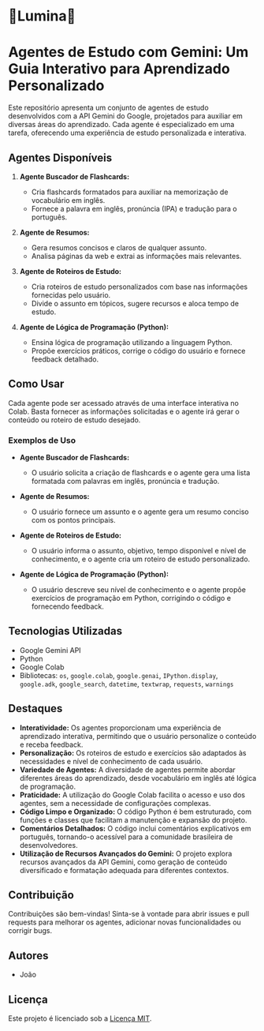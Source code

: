 # 🧠Lumina🧠
# Agentes de Estudo com Gemini: Um Guia Interativo para Aprendizado Personalizado

Este repositório apresenta um conjunto de agentes de estudo desenvolvidos com a API Gemini do Google, projetados para auxiliar em diversas áreas do aprendizado. Cada agente é especializado em uma tarefa, oferecendo uma experiência de estudo personalizada e interativa.

## Agentes Disponíveis

1.  **Agente Buscador de Flashcards:**

    * Cria flashcards formatados para auxiliar na memorização de vocabulário em inglês.
    * Fornece a palavra em inglês, pronúncia (IPA) e tradução para o português.

2.  **Agente de Resumos:**

    * Gera resumos concisos e claros de qualquer assunto.
    * Analisa páginas da web e extrai as informações mais relevantes.

3.  **Agente de Roteiros de Estudo:**

    * Cria roteiros de estudo personalizados com base nas informações fornecidas pelo usuário.
    * Divide o assunto em tópicos, sugere recursos e aloca tempo de estudo.

4.  **Agente de Lógica de Programação (Python):**

    * Ensina lógica de programação utilizando a linguagem Python.
    * Propõe exercícios práticos, corrige o código do usuário e fornece feedback detalhado.

## Como Usar

Cada agente pode ser acessado através de uma interface interativa no Colab. Basta fornecer as informações solicitadas e o agente irá gerar o conteúdo ou roteiro de estudo desejado.

### Exemplos de Uso

* **Agente Buscador de Flashcards:**

    * O usuário solicita a criação de flashcards e o agente gera uma lista formatada com palavras em inglês, pronúncia e tradução.

* **Agente de Resumos:**

    * O usuário fornece um assunto e o agente gera um resumo conciso com os pontos principais.

* **Agente de Roteiros de Estudo:**

    * O usuário informa o assunto, objetivo, tempo disponível e nível de conhecimento, e o agente cria um roteiro de estudo personalizado.

* **Agente de Lógica de Programação (Python):**

    * O usuário descreve seu nível de conhecimento e o agente propõe exercícios de programação em Python, corrigindo o código e fornecendo feedback.

## Tecnologias Utilizadas

* Google Gemini API
* Python
* Google Colab
* Bibliotecas: `os`, `google.colab`, `google.genai`, `IPython.display`, `google.adk`, `google_search`, `datetime`, `textwrap`, `requests`, `warnings`

## Destaques

* **Interatividade:** Os agentes proporcionam uma experiência de aprendizado interativa, permitindo que o usuário personalize o conteúdo e receba feedback.
* **Personalização:** Os roteiros de estudo e exercícios são adaptados às necessidades e nível de conhecimento de cada usuário.
* **Variedade de Agentes:** A diversidade de agentes permite abordar diferentes áreas do aprendizado, desde vocabulário em inglês até lógica de programação.
* **Praticidade:** A utilização do Google Colab facilita o acesso e uso dos agentes, sem a necessidade de configurações complexas.
* **Código Limpo e Organizado:** O código Python é bem estruturado, com funções e classes que facilitam a manutenção e expansão do projeto.
* **Comentários Detalhados:** O código inclui comentários explicativos em português, tornando-o acessível para a comunidade brasileira de desenvolvedores.
* **Utilização de Recursos Avançados do Gemini:** O projeto explora recursos avançados da API Gemini, como geração de conteúdo diversificado e formatação adequada para diferentes contextos.

## Contribuição

Contribuições são bem-vindas! Sinta-se à vontade para abrir issues e pull requests para melhorar os agentes, adicionar novas funcionalidades ou corrigir bugs.

## Autores

* João

## Licença

Este projeto é licenciado sob a [Licença MIT](LICENSE).
